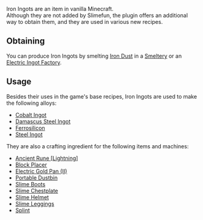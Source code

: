 Iron Ingots are an item in vanilla Minecraft.<br>
Although they are not added by Slimefun, the plugin offers an additional way to obtain them, and they are used in various new recipes.

## Obtaining
You can produce Iron Ingots by smelting [Iron Dust](https://github.com/TheBusyBiscuit/Slimefun4/wiki/Iron-Dust) in a [Smeltery](https://github.com/TheBusyBiscuit/Slimefun4/wiki/Smeltery) or an [Electric Ingot Factory](https://github.com/TheBusyBiscuit/Slimefun4/wiki/Electric-Ingot-Factory).

## Usage
Besides their uses in the game's base recipes, Iron Ingots are used to make the following alloys:
* [Cobalt Ingot](https://github.com/TheBusyBiscuit/Slimefun4/wiki/Cobalt-Ingot)
* [Damascus Steel Ingot](https://github.com/TheBusyBiscuit/Slimefun4/wiki/Damascus-Steel-Ingot)
* [Ferrosilicon](https://github.com/TheBusyBiscuit/Slimefun4/wiki/Ferrosilicon)
* [Steel Ingot](https://github.com/TheBusyBiscuit/Slimefun4/wiki/Steel-Ingot)

They are also a crafting ingredient for the following items and machines:
* [Ancient Rune [Lightning]](https://github.com/TheBusyBiscuit/Slimefun4/wiki/Ancient-Rune-[Lightning])
* [Block Placer](https://github.com/TheBusyBiscuit/Slimefun4/wiki/Block-Placer)
* [Electric Gold Pan (II)](https://github.com/TheBusyBiscuit/Slimefun4/wiki/Electric-Gold-Pan)
* [Portable Dustbin](https://github.com/TheBusyBiscuit/Slimefun4/wiki/Portable-Dustbin)
* [Slime Boots](https://github.com/TheBusyBiscuit/Slimefun4/wiki/Slime-Armor)
* [Slime Chestplate](https://github.com/TheBusyBiscuit/Slimefun4/wiki/Slime-Armor)
* [Slime Helmet](https://github.com/TheBusyBiscuit/Slimefun4/wiki/Slime-Armor)
* [Slime Leggings](https://github.com/TheBusyBiscuit/Slimefun4/wiki/Slime-Armor)
* [Splint](https://github.com/TheBusyBiscuit/Slimefun4/wiki/Splint)
